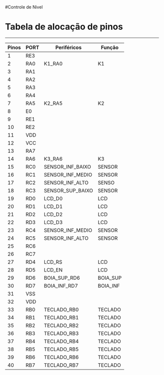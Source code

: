 #Controle de Nivel
# Tabela de alocação de pinos

***

|**Pinos**|**PORT**| **Periféricos** | **Função** |
|---------|--------|-----------------|------------|
|1        |RE3     |                 |            |
|2        |RA0     |K1_RA0           |K1          |
|3        |RA1     |                 |            |
|4        |RA2     |                 |            |
|5        |RA3     |                 |            |
|6        |RA4     |                 |            |
|7        |RA5     |K2_RA5           |K2          |
|8        |E0      |                 |            |
|9        |RE1     |                 |            |
|10       |RE2     |                 |            |
|11       |VDD     |                 |            |
|12       |VCC     |                 |            |
|13       |RA7     |                 |            |
|14       |RA6     |K3_RA6           |K3          |
|15       |RC0     |SENSOR_INF_BAIXO |SENSOR      |
|16       |RC1     |SENSOR_INF_MEDIO |SENSOR      |
|17       |RC2     |SENSOR_INF_ALTO  |SENSO       | 
|18       |RC3     |SENSOR_SUP_BAIXO |SENSOR      |
|19       |RD0     |LCD_D0           |LCD         |
|20       |RD1     |LCD_D1           |LCD         |
|21       |RD2     |LCD_D2           |LCD         |
|22       |RD3     |LCD_D3           |LCD         |
|23       |RC4     |SENSOR_INF_MEDIO |SENSOR      |
|24       |RC5     |SENSOR_INF_ALTO  |SENSOR      |
|25       |RC6     |                 |            |
|26       |RC7     |                 |            |
|27       |RD4     |LCD_RS           |LCD         |
|28       |RD5     |LCD_EN           |LCD         |
|29       |RD6     |BOIA_SUP_RD6     |BOIA_SUP    |
|30       |RD7     |BOIA_INF_RD7     |BOIA_INF    |
|31       |VSS     |                 |            |
|32       |VDD     |                 |            |
|33       |RB0     |TECLADO_RB0      |TECLADO     |
|34       |RB1     |TECLADO_RB1      |TECLADO     |
|35       |RB2     |TECLADO_RB2      |TECLADO     |
|36       |RB3     |TECLADO_RB3      |TECLADO     |
|37       |RB4     |TECLADO_RB4      |TECLADO     |
|38       |RB5     |TECLADO_RB5      |TECLADO     |
|39       |RB6     |TECLADO_RB6      |TECLADO     |
|40       |RB7     |TECLADO_RB7      |TECLADO     |
